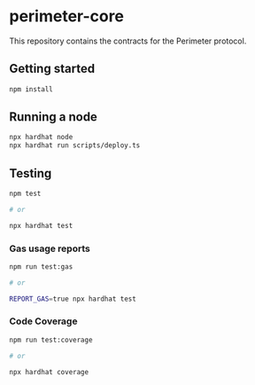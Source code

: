 # perimeter-core

This repository contains the contracts for the Perimeter protocol.

## Getting started

```sh
npm install
```

## Running a node

```sh
npx hardhat node
npx hardhat run scripts/deploy.ts
```

## Testing

```sh
npm test

# or

npx hardhat test
```

### Gas usage reports

```sh
npm run test:gas

# or

REPORT_GAS=true npx hardhat test
```

### Code Coverage

```sh
npm run test:coverage

# or

npx hardhat coverage
```
